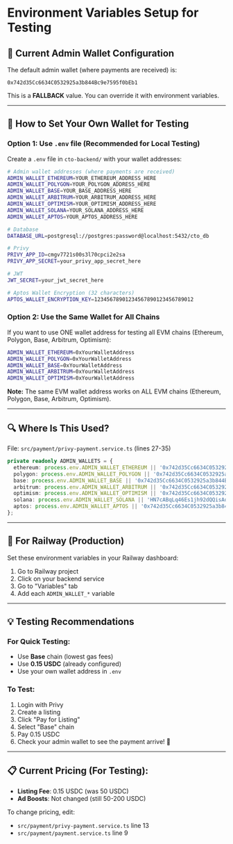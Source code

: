 # Environment Variables Setup for Testing

## 🧪 Current Admin Wallet Configuration

The default admin wallet (where payments are received) is:
```
0x742d35Cc6634C0532925a3b844Bc9e7595f0bEb1
```

This is a **FALLBACK** value. You can override it with environment variables.

---

## 📝 How to Set Your Own Wallet for Testing

### Option 1: Use `.env` file (Recommended for Local Testing)

Create a `.env` file in `cto-backend/` with your wallet addresses:

```bash
# Admin wallet addresses (where payments are received)
ADMIN_WALLET_ETHEREUM=YOUR_ETHEREUM_ADDRESS_HERE
ADMIN_WALLET_POLYGON=YOUR_POLYGON_ADDRESS_HERE
ADMIN_WALLET_BASE=YOUR_BASE_ADDRESS_HERE
ADMIN_WALLET_ARBITRUM=YOUR_ARBITRUM_ADDRESS_HERE
ADMIN_WALLET_OPTIMISM=YOUR_OPTIMISM_ADDRESS_HERE
ADMIN_WALLET_SOLANA=YOUR_SOLANA_ADDRESS_HERE
ADMIN_WALLET_APTOS=YOUR_APTOS_ADDRESS_HERE

# Database
DATABASE_URL=postgresql://postgres:password@localhost:5432/cto_db

# Privy
PRIVY_APP_ID=cmgv7721s00s3l70cpci2e2sa
PRIVY_APP_SECRET=your_privy_app_secret_here

# JWT
JWT_SECRET=your_jwt_secret_here

# Aptos Wallet Encryption (32 characters)
APTOS_WALLET_ENCRYPTION_KEY=12345678901234567890123456789012
```

### Option 2: Use the Same Wallet for All Chains

If you want to use ONE wallet address for testing all EVM chains (Ethereum, Polygon, Base, Arbitrum, Optimism):

```bash
ADMIN_WALLET_ETHEREUM=0xYourWalletAddress
ADMIN_WALLET_POLYGON=0xYourWalletAddress
ADMIN_WALLET_BASE=0xYourWalletAddress
ADMIN_WALLET_ARBITRUM=0xYourWalletAddress
ADMIN_WALLET_OPTIMISM=0xYourWalletAddress
```

**Note:** The same EVM wallet address works on ALL EVM chains (Ethereum, Polygon, Base, Arbitrum, Optimism).

---

## 🔍 Where Is This Used?

File: `src/payment/privy-payment.service.ts` (lines 27-35)

```typescript
private readonly ADMIN_WALLETS = {
  ethereum: process.env.ADMIN_WALLET_ETHEREUM || '0x742d35Cc6634C0532925a3b844Bc9e7595f0bEb1',
  polygon: process.env.ADMIN_WALLET_POLYGON || '0x742d35Cc6634C0532925a3b844Bc9e7595f0bEb1',
  base: process.env.ADMIN_WALLET_BASE || '0x742d35Cc6634C0532925a3b844Bc9e7595f0bEb1',
  arbitrum: process.env.ADMIN_WALLET_ARBITRUM || '0x742d35Cc6634C0532925a3b844Bc9e7595f0bEb1',
  optimism: process.env.ADMIN_WALLET_OPTIMISM || '0x742d35Cc6634C0532925a3b844Bc9e7595f0bEb1',
  solana: process.env.ADMIN_WALLET_SOLANA || 'HN7cABqLq46Es1jh92dQQisAq662SmxELLLsHHe4YWrH',
  aptos: process.env.ADMIN_WALLET_APTOS || '0x742d35Cc6634C0532925a3b844Bc9e7595f0bEb1',
};
```

---

## 🚀 For Railway (Production)

Set these environment variables in your Railway dashboard:
1. Go to Railway project
2. Click on your backend service
3. Go to "Variables" tab
4. Add each `ADMIN_WALLET_*` variable

---

## 💡 Testing Recommendations

### For Quick Testing:
- Use **Base** chain (lowest gas fees)
- Use **0.15 USDC** (already configured)
- Use your own wallet address in `.env`

### To Test:
1. Login with Privy
2. Create a listing
3. Click "Pay for Listing"
4. Select "Base" chain
5. Pay 0.15 USDC
6. Check your admin wallet to see the payment arrive! 🎉

---

## 📋 Current Pricing (For Testing):
- **Listing Fee**: 0.15 USDC (was 50 USDC)
- **Ad Boosts**: Not changed (still 50-200 USDC)

To change pricing, edit:
- `src/payment/privy-payment.service.ts` line 13
- `src/payment/payment.service.ts` line 9


